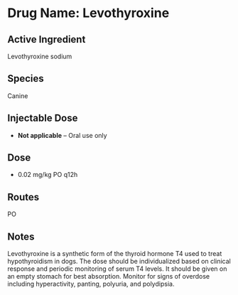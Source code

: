 # Drug Name: Levothyroxine

## Active Ingredient

Levothyroxine sodium

## Species

Canine

## Injectable Dose

- **Not applicable** – Oral use only

## Dose

- 0.02 mg/kg PO q12h

## Routes

PO

## Notes

Levothyroxine is a synthetic form of the thyroid hormone T4 used to treat hypothyroidism in dogs. The dose should be individualized based on clinical response and periodic monitoring of serum T4 levels. It should be given on an empty stomach for best absorption. Monitor for signs of overdose including hyperactivity, panting, polyuria, and polydipsia.
